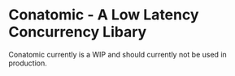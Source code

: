 # Conatomic - A Low Latency Concurrency Libary

Conatomic currently is a WIP and should currently not be used in production.